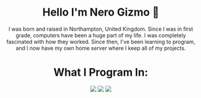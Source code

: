 <h1 align="center">Hello I'm Nero Gizmo 👋</h1>
<p align="center">I was born and raised in Northampton, United Kingdom.
Since I was in first grade, computers have been a huge part of my life.
I was completely fascinated with how they worked.
Since then, I've been learning to program, and I now have my own home server where I keep all of my projects.</p>
<h1 align="center">What I Program In:</h1>
<p align="center"><img src="https://img.shields.io/badge/node.js%20-%2343853D.svg?&style=for-the-badge&logo=node.js&logoColor=white"/>
<img src="https://img.shields.io/badge/html5%20-%23E34F26.svg?&style=for-the-badge&logo=html5&logoColor=white"/>   
<img src="https://img.shields.io/badge/css3%20-%231572B6.svg?&style=for-the-badge&logo=css3&logoColor=white"/> 
